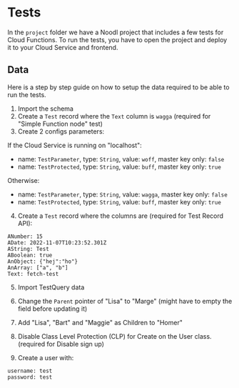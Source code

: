 # Tests

In the `project` folder we have a Noodl project that includes a few tests for Cloud Functions. To run the tests, you have to open the project and deploy it to your Cloud Service and frontend.

## Data

Here is a step by step guide on how to setup the data required to be able to run the tests.

1. Import the schema
2. Create a `Test` record where the `Text` column is `wagga` (required for "Simple Function node" test) 
3. Create 2 configs parameters:

If the Cloud Service is running on "localhost":

- name: `TestParameter`, type: `String`, value: `woff`, master key only: `false`
- name: `TestProtected`, type: `String`, value: `buff`, master key only: `true`

Otherwise:

- name: `TestParameter`, type: `String`, value: `wagga`, master key only: `false`
- name: `TestProtected`, type: `String`, value: `buff`, master key only: `true`

4. Create a `Test` record where the columns are (required for Test Record API):

```
ANumber: 15
ADate: 2022-11-07T10:23:52.301Z
AString: Test
ABoolean: true
AnObject: {"hej":"ho"}
AnArray: ["a", "b"]
Text: fetch-test
```

5. Import TestQuery data
6. Change the `Parent` pointer of "Lisa" to "Marge" (might have to empty the field before updating it)
7. Add "Lisa", "Bart" and "Maggie" as Children to "Homer"
8. Disable Class Level Protection (CLP) for Create on the User class. (required for Disable sign up)

9. Create a user with:

```
username: test
password: test
```
